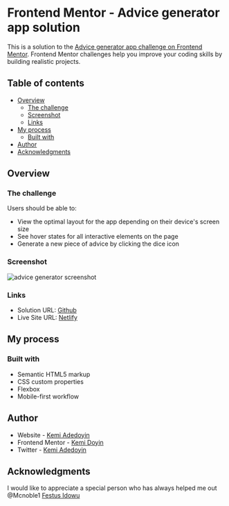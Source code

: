 # Frontend Mentor - Advice generator app solution

This is a solution to the [Advice generator app challenge on Frontend Mentor](https://www.frontendmentor.io/challenges/advice-generator-app-QdUG-13db). Frontend Mentor challenges help you improve your coding skills by building realistic projects.

## Table of contents

- [Overview](#overview)
  - [The challenge](#the-challenge)
  - [Screenshot](#screenshot)
  - [Links](#links)
- [My process](#my-process)
  - [Built with](#built-with)
- [Author](#author)
- [Acknowledgments](#acknowledgments)



## Overview

### The challenge

Users should be able to:

- View the optimal layout for the app depending on their device's screen size
- See hover states for all interactive elements on the page
- Generate a new piece of advice by clicking the dice icon

### Screenshot

![advice generator screenshot](images/Screenshot%202022-08-15%20180102.jpg)

### Links

- Solution URL: [Github](https://github.com/KemiDoyin/Advice-Generator-App)
- Live Site URL: [Netlify](https://advicesgeneratorapp.netlify.app/)

## My process

### Built with

- Semantic HTML5 markup
- CSS custom properties
- Flexbox
- Mobile-first workflow


## Author

- Website - [Kemi Adedoyin](https://kemiadedoyin-ka.netlify.app/)
- Frontend Mentor - [Kemi Doyin](https://www.frontendmentor.io/profile/KemiDoyin)
- Twitter - [Kemi Adedoyin](https://twitter.com/KemiAdedoyin_)



## Acknowledgments
I would like to appreciate a special person who has always helped me out @Mcnoble1 [Festus Idowu](https://github.com/Mcnoble1)

